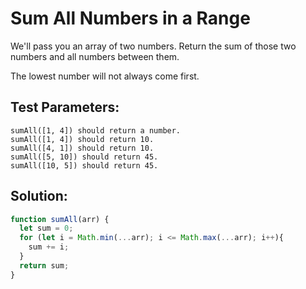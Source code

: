 # Sum All Numbers in a Range

We'll pass you an array of two numbers. Return the sum of those two numbers and all numbers between them.

The lowest number will not always come first.

## Test Parameters:

    sumAll([1, 4]) should return a number.
    sumAll([1, 4]) should return 10.
    sumAll([4, 1]) should return 10.
    sumAll([5, 10]) should return 45.
    sumAll([10, 5]) should return 45.

## Solution: 

```javascript
function sumAll(arr) {
  let sum = 0;
  for (let i = Math.min(...arr); i <= Math.max(...arr); i++){
    sum += i;
  }
  return sum;
}
```